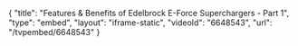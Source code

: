 {
    "title": "Features & Benefits of Edelbrock E-Force Superchargers - Part 1",
    "type": "embed",
    "layout": "iframe-static",
    "videoId": "6648543",
    "url": "\/tvpembed\/6648543"
}